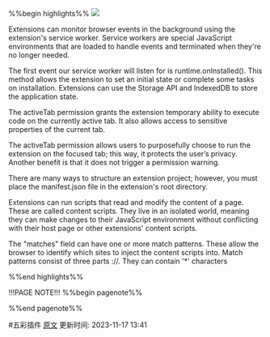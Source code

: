 %%begin highlights%%
![](https://wd.imgix.net/image/BhuKGJaIeLNPW9ehns59NfwqKxF2/hjccQNanPjTDpIajkhPU.png?auto=format)

Extensions can monitor browser events in the background using the extension's service worker. Service workers are special JavaScript environments that are loaded to handle events and terminated when they're no longer needed.

The first event our service worker will listen for is runtime.onInstalled(). This method allows the extension to set an initial state or complete some tasks on installation. Extensions can use the Storage API and IndexedDB to store the application state.

The activeTab permission grants the extension temporary ability to execute code on the currently active tab. It also allows access to sensitive properties of the current tab.

The activeTab permission allows users to purposefully choose to run the extension on the focused tab; this way, it protects the user’s privacy. Another benefit is that it does not trigger a permission warning.

There are many ways to structure an extension project; however, you must place the manifest.json file in the extension's root directory.

Extensions can run scripts that read and modify the content of a page. These are called content scripts. They live in an isolated world, meaning they can make changes to their JavaScript environment without conflicting with their host page or other extensions' content scripts.

The "matches" field can have one or more match patterns. These allow the browser to identify which sites to inject the content scripts into. Match patterns consist of three parts <scheme>://<host><path>. They can contain '*' characters

%%end highlights%%

!!!PAGE NOTE!!!
%%begin pagenote%%

%%end pagenote%%

 #五彩插件 [原文](https://developer.chrome.com/docs/extensions/mv3/getstarted/tut-reading-time/)
更新时间: 2023-11-17 13:41